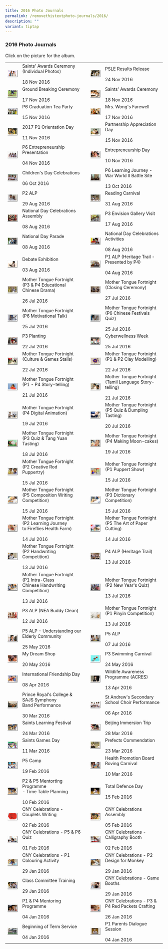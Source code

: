 ```yaml
---
title: 2016 Photo Journals
permalink: /removethistextphoto-journals/2016/
description: ""
variant: tiptap
---
```

### 2016 Photo Journals

Click on the picture for the album.

|  	|  	|  	|  	|  	|
|---	|---	|---	|---	|---	|
| <a href="https://goo.gl/photos/vEVDC8VAhSXFHwsc7"><img style="width:99%" src="/images/pj1.png"></a> 	| Saints' Awards Ceremony (Individual Photos)<br><br>18 Nov 2016 	|  	| <a href="https://goo.gl/photos/kCBTKssMTvNVfF9f8"><img style="width:99%" src="/images/pj2.png"></a> 	| PSLE Results Release<br><br>24 Nov 2016 	|
| <a href="https://goo.gl/photos/Lve3YgJx3KruLLm98"><img style="width:99%" src="/images/pj3.png"></a> 	| Ground Breaking Ceremony<br><br>17 Nov 2016 	|   	| <a href="https://goo.gl/photos/87aUF7p5atcKcka6A"><img style="width:99%" src="/images/pj4.png"></a> 	| Saints' Awards Ceremony<br><br>18 Nov 2016 	|
| <a href="https://goo.gl/photos/TtQs5PTqtAwXYfhcA"><img style="width:99%" src="/images/pj5.png"></a> 	| P6 Graduation Tea Party<br><br>15 Nov 2016 	|  	| <a href="https://goo.gl/photos/1eW27wxcttoQqQ3x8"><img style="width:99%" src="/images/pj6.png"></a> 	| Mrs. Wong's Farewell<br><br>17 Nov 2016 	|
| <a href="https://goo.gl/photos/5T1TK6cufDaK3uSZ9"><img style="width:99%" src="/images/pj7.png"></a> 	| 2017 P1 Orientation Day<br><br>11 Nov 2016 	|  	| <a href="https://goo.gl/photos/1ZA8F8aArBqnvWTn8"><img style="width:99%" src="/images/pj8.png"></a> 	| Partnership Appreciation Day<br><br>15 Nov 2016 	|
| <a href="https://goo.gl/photos/jHWG1V6jp8RThrTc8"><img style="width:99%" src="/images/pj9.png"></a> 	| P6 Entrepreneurship Presentation<br><br>04 Nov 2016 	|  	| <a href="https://goo.gl/photos/DwaC5m3tDSJQQ5uQ8"><img style="width:99%" src="/images/pj10.png"></a> 	| Entrepreneurship Day<br><br>10 Nov 2016 	|
| <a href="https://goo.gl/photos/KodL5LhGKq3aE8998"><img style="width:99%" src="/images/pj11.png"></a> 	| Children's Day Celebrations<br><br>06 Oct 2016 	|  	| <a href="https://goo.gl/photos/4at8boKbHt37qcZc6"><img style="width:99%" src="/images/pj12.png"></a> 	| P6 Learning Journey - War World II Battle Site<br><br>13 Oct 2016 	|
| <a href="https://goo.gl/photos/wjXJtdfU5SsXSzWNA"><img style="width:99%" src="/images/pj13.png"></a> 	| P2 ALP<br><br>29 Aug 2016 	|   	| <a href="https://goo.gl/photos/ruoYuQ5prNj7ykgH9"><img style="width:99%" src="/images/pj14.png"></a> 	| Reading Carnival<br><br>31 Aug 2016 	|
| <a href="https://goo.gl/photos/pbjbFJMnG5w2D9xT9"><img style="width:99%" src="/images/pj15.png"></a> 	| National Day Celebrations Assembly<br><br>08 Aug 2016 	|   	| <a href="https://goo.gl/photos/NVrsuXFVtif5vRUSA"><img style="width:99%" src="/images/pj16.png"></a> 	| P3 Envision Gallery Visit<br><br>17 Aug 2016 	|
| <a href="https://goo.gl/photos/WSCSHGKVP48yY4WR7"><img style="width:99%" src="/images/pj17.png"></a> 	| National Day Parade<br><br>08 Aug 2016 	|   	| <a href="https://goo.gl/photos/WSCSHGKVP48yY4WR7"><img style="width:99%" src="/images/pj18.png"></a> 	| National Day Celebrations Activities<br><br>08 Aug 2016 	|
| <a href="https://goo.gl/photos/wPjVQ8rPmVJ9DjAY9"><img style="width:99%" src="/images/pj19.png"></a> 	| Debate Exhibition<br><br>03 Aug 2016 	|   	| <a href="https://goo.gl/photos/ugyVrDTBDnHbsjBz6"><img style="width:99%" src="/images/pj20.png"></a> 	| P1 ALP (Heritage Trail - Presented by P4)<br><br>04 Aug 2016 	|
| <a href="https://goo.gl/photos/ZbFFoXHQFKXoTw7H8"><img style="width:99%" src="/images/pj21.png"></a> 	| Mother Tongue Fortnight (P3 &amp; P4 Educational<br>Chinese Drama)<br><br>26 Jul 2016 	|   	| <a href="https://goo.gl/photos/ATzhZApXM2nS1fy97"><img style="width:99%" src="/images/pj22.png"></a> 	| Mother Tongue Fortnight (Closing Ceremony)<br><br>27 Jul 2016 	|
| <a href="https://goo.gl/photos/mHdi84kcKpgneEsS8"><img style="width:99%" src="/images/pj23.png"></a> 	| Mother Tongue Fortnight (P6 Motivational Talk)<br><br>25 Jul 2016 	|   	| <a href="https://goo.gl/photos/WUrHgriJR4YQWGNm9"><img style="width:99%" src="/images/pj24.png"></a> 	| Mother Tongue Fortnight (P6 Chinese Festivals Quiz)<br><br>25 Jul 2016 	|
| <a href="https://photos.google.com/share/AF1QipO1tt50rZPmz2_c5rbcN8cPqA0r51XnP89sz98Y6MyRioJsZigq8sXUH7mTwww3ow?key=Ukt5c1BSN2RXSHUxdGpINlpwVzlTaDR5amgzX2xR"><img style="width:99%" src="/images/pj25.png"></a> 	| P3 Planting<br><br>22 Jul 2016 	|   	| <a href="https://goo.gl/photos/D8iSjGTLj5qUyF1M8"><img style="width:99%" src="/images/pj26.png"></a> 	| Cyberwellness Week<br><br>25 Jul 2016 	|
| <a href="https://goo.gl/photos/18m2a4XBRihTN6Ru7"><img style="width:99%" src="/images/pj27.png"></a> 	| Mother Tongue Fortnight (Culture &amp; Games Stalls) <br><br>22 Jul 2016  	|   	| <a href="https://goo.gl/photos/fJu9yLzJkqEWsCsA7"><img style="width:99%" src="/images/pj28.png"></a> 	| Mother Tongue Fortnight (P1 &amp; P2 Clay Modelling) <br><br>22 Jul 2016 	|
| <a href="https://goo.gl/photos/WAKhTPSX6Mzc9TKq9"><img style="width:99%" src="/images/pj29.png"></a> 	| Mother Tongue Fortnight (P1 - P4 Story-telling) <br><br>21 Jul 2016 	|   	| <a href="https://goo.gl/photos/jbx4EMBSqjZVkT557"><img style="width:99%" src="/images/pj30.png"></a> 	| Mother Tongue Fortnight (Tamil Language Story-telling) <br><br>21 Jul 2016 	|
| <a href="https://goo.gl/photos/Sqy7NNqN5EJxtdib6"><img style="width:99%" src="/images/pj31.png"></a> 	| Mother Tongue Fortnight (P4 Digital Animation) <br><br>19 Jul 2016 	|   	| <a href="https://goo.gl/photos/Q82yz7rSaPJSjSAv6"><img style="width:99%" src="/images/pj32.png"></a> 	| Mother Tongue Fortnight (P5 Quiz &amp; Dumpling Tasting) <br><br>20 Jul 2016 	|
| <a href="https://goo.gl/photos/MYvYBjDSzCmxrcHp7"><img style="width:99%" src="/images/pj33.png"></a> 	| Mother Tongue Fortnight (P3 Quiz &amp; Tang Yuan<br>Tasting) <br><br>18 Jul 2016 	|   	| <a href="https://goo.gl/photos/VxTVSKF9HKE7y27E6"><img style="width:99%" src="/images/pj34.png"></a> 	| Mother Tongue Fortnight (P4 Making Moon-cakes) <br><br>19 Jul 2016 	|
| <a href="https://goo.gl/photos/ojKg7wwB9hKjMKC79"><img style="width:99%" src="/images/pj35.png"></a> 	| Mother Tongue Fortnight (P2 Creative Rod<br>Puppertry) <br><br>15 Jul 2016 	|   	| <a href="https://goo.gl/photos/16BEBEYjTDWQpWV27"><img style="width:99%" src="/images/pj36.png"></a> 	| Mother Tongue Fortnight (P1 Puppert Show) <br><br>15 Jul 2016 	|
| <a href="https://goo.gl/photos/DG3LKFFArrN243kr5"><img style="width:99%" src="/images/pj37.png"></a> 	| Mother Tongue Fortnight (P5 Composition Writing Competition) <br><br>15 Jul 2016 	|   	| <a href="https://goo.gl/photos/gKQLedTgcZ6xtaty6"><img style="width:99%" src="/images/pj38.png"></a> 	| Mother Tongue Fortnight (P3 Dictionary Competition) <br><br>15 Jul 2016 	|
| <a href="https://goo.gl/photos/8CUvAVqTmdGRcBqk6"><img style="width:99%" src="/images/pj39.png"></a> 	| Mother Tongue Fortnight (P2 Learning Journey<br>to Fireflies Health Farm) <br><br>14 Jul 2016 	|   	| <a href="https://goo.gl/photos/DGG7GF1H4eSXQ8NG7"><img style="width:99%" src="/images/pj40.png"></a> 	| Mother Tongue Fortnight (P5 The Art of Paper Cutting) <br><br>14 Jul 2016  	|
| <a href="https://goo.gl/photos/NwLYozT99tQJwkpv7"><img style="width:99%" src="/images/pj41.png"></a> 	| Mother Tongue Fortnight (P2 Handwriting Competition) <br><br>13 Jul 2016 	|   	| <a href="https://goo.gl/photos/AxEcriTisfRosCdc9"><img style="width:99%" src="/images/pj42.png"></a> 	| P4 ALP (Heritage Trail) <br><br>13 Jul 2016 	|
| <a href="https://goo.gl/photos/SrDwgZP8spcxRRH1A"><img style="width:99%" src="/images/pj43.png"></a> 	| Mother Tongue Fortnight (P1 Intra-Class<br>Chinese Handwriting Competition) <br><br>13 Jul 2016 	|   	| <a href="https://goo.gl/photos/QDN1maWF31WVZzbQ6"><img style="width:99%" src="/images/pj44.png"></a> 	| Mother Tongue Fortnight (P2 New Year's Quiz) <br><br>13 Jul 2016 	|
| <a href="https://goo.gl/photos/Gc9kh4avCc2hLyu76"><img style="width:99%" src="/images/pj45.png"></a> 	| P3 ALP (NEA Buddy Clean) <br><br>12 Jul 2016 	|   	| <a href="https://goo.gl/photos/iSnD22xE53zfK4po8"><img style="width:99%" src="/images/pj46.png"></a> 	| Mother Tongue Fortnight (P1 Pinyin Competition) <br><br>13 Jul 2016 	|
| <a href="https://goo.gl/photos/L84DbbigR6bbhVw28"><img style="width:99%" src="/images/pj47.png"></a> 	| P5 ALP - Understanding our Elderly Community <br><br>25 May 2016 	|   	| <a href="https://goo.gl/photos/5c932xYaPFzzK5j19"><img style="width:99%" src="/images/pj48.png"></a> 	| P5 ALP <br><br>07 Jul 2016 	|
| <a href="https://goo.gl/photos/4SCbfmeyrqShEx2s8"><img style="width:99%" src="/images/pj49.png"></a> 	| My Dream Shop <br><br>20 May 2016  	|   	| <a href="https://goo.gl/photos/iZF3HhEEQhPEhTNw7"><img style="width:99%" src="/images/pj50.png"></a> 	| P3 Swimming Carnival <br><br>24 May 2016  	|
| <a href="https://goo.gl/photos/3rWscc8exUAvSdoj7"><img style="width:99%" src="/images/pj51.png"></a> 	| International Friendship Day <br><br>08 Apr 2016 	|   	| <a href="https://goo.gl/photos/51Bbe36gaWrqvKpGA"><img style="width:99%" src="/images/pj52.png"></a> 	| Wildlife Awareness Programme (ACRES) <br><br>13 Apr 2016 	|
| <a href="https://goo.gl/photos/6MayJw8Ru2d69j4LA"><img style="width:99%" src="/images/pj53.png"></a> 	| Prince Royal's College &amp; SAJS Symphony<br>Band Performance <br><br>30 Mar 2016  	|  	| <a href="https://goo.gl/photos/iJmqUU4bbx9G2zBJ8"><img style="width:99%" src="/images/pj54.png"></a> 	| St Andrew's Secondary School Choir Performance <br><br>06 Apr 2016  	|
| <a href="https://goo.gl/photos/U5vG8pWbFm4AG5kSA"><img style="width:99%" src="/images/pj55.png"></a> 	| Saints Learning Festival <br><br>24 Mar 2016 	|   	| <a href="https://goo.gl/photos/8PCJLHDfHG1hbtco8"><img style="width:99%" src="/images/pj56.png"></a> 	| Beijing Immersion Trip <br><br>28 Mar 2016  	|
| <a href="https://goo.gl/photos/Kd7taLEphL3XNbf76"><img style="width:99%" src="/images/pj57.png"></a> 	| Saints Games Day <br><br>11 Mar 2016 	|   	| <a href="https://goo.gl/photos/ZpUjiSZgXBdtnppP8"><img style="width:99%" src="/images/pj58.png"></a> 	| Prefects Commendation <br><br>23 Mar 2016<br> 	|
| <a href="https://goo.gl/photos/2gSVM7HGj1piUNcd8"><img style="width:99%" src="/images/pj59.png"></a> 	| P5 Camp<br><br>19 Feb 2016 	|   	| <a href="https://goo.gl/photos/CfKMBFN4iBYbFEww6"><img style="width:99%" src="/images/pj60.png"></a> 	| Health Promotion Board Roving Carnival <br><br>10 Mar 2016<br> 	|
| <a href="https://goo.gl/photos/ai4gS6qn84qtCGZo8"><img style="width:99%" src="/images/pj61.png"></a> 	| P2 &amp; P5 Mentorting Programme<br>- Time Table Planning<br><br>10 Feb 2016 	|   	| <a href="https://goo.gl/photos/ojhhLe96sMQAXEfc8"><img style="width:99%" src="/images/pj62.png"></a> 	| Total Defence Day<br><br>15 Feb 2016 	|
| <a href="https://goo.gl/photos/jPEWLPKJZCEM8sZD9"><img style="width:99%" src="/images/pj63.png"></a> 	| CNY Celebrations - Couplets Writing<br><br>02 Feb 2016 	|   	| <a href="https://goo.gl/photos/NbDCpw78DkvjLuWj9"><img style="width:99%" src="/images/pj64.png"></a> 	| CNY Celebrations Assembly<br><br>05 Feb 2016 	|
| <a href="https://goo.gl/photos/7S6ehA2LVAPy8SzE6"><img style="width:99%" src="/images/pj65.png"></a> 	| CNY Celebrations - P5 &amp; P6 Quiz<br><br>01 Feb 2016 	|  	| <a href="https://goo.gl/photos/97GYFB4WtCSsgnTK9"><img style="width:99%" src="/images/pj66.png"></a> 	| CNY Celebrations - Calligraphy Booth<br><br>02 Feb 2016 	|
| <a href="https://goo.gl/photos/kD8eZMJye4Q9jei19"><img style="width:99%" src="/images/pj67.png"></a> 	| CNY Celebrations - P1 Colouring Activity<br><br>29 Jan 2016 	|   	| <a href="https://goo.gl/photos/tXYFWxjqSpgyzZvi6"><img style="width:99%" src="/images/pj68.png"></a> 	| CNY Celebrations - P2 Design for Monkey<br><br>29 Jan 2016 	|
| <a href="https://goo.gl/photos/KMt5477sAB5VdNWm6"><img style="width:99%" src="/images/pj69.png"></a> 	| Class Committee Training<br><br>29 Jan 2016 	|   	| <a href="https://goo.gl/photos/RfJuLA3WhAuuMe9x5"><img style="width:99%" src="/images/pj70.png"></a> 	| CNY Celebrations - Game Booths<br><br>29 Jan 2016 	|
| <a href="https://goo.gl/photos/2UAkh4oZTh7pi4586"><img style="width:99%" src="/images/pj71.png"></a> 	| P1 &amp; P4 Mentoring Programme<br><br>04 Jan 2016 	|   	| <a href="https://goo.gl/photos/KLhLfVkgGi4RTjv78"><img style="width:99%" src="/images/pj72.png"></a> 	| CNY Celebrations - P3 &amp; P4 Red Packets Crafting<br><br>26 Jan 2016 	|
| <a href="https://goo.gl/photos/mQC7SZrNSM5per426"><img style="width:99%" src="/images/pj73.png"></a> 	| Beginning of Term Service<br><br>04 Jan 2016 	|  	| <a href="https://goo.gl/photos/JY6hDYQTPPUxwEWm9"><img style="width:99%" src="/images/pj74.png"></a> 	| P1 Parents Dialogue Session<br><br>04 Jan 2016 	|